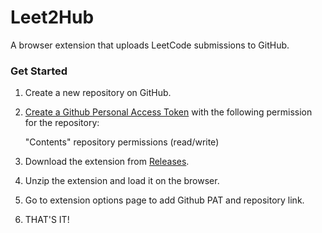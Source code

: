 # Leet2Hub

A browser extension that uploads LeetCode submissions to GitHub.

### Get Started

1. Create a new repository on GitHub.
2. [Create a Github Personal Access Token](https://docs.github.com/en/authentication/keeping-your-account-and-data-secure/managing-your-personal-access-tokens#creating-a-fine-grained-personal-access-token) with the following permission for the repository:

   "Contents" repository permissions (read/write)

3. Download the extension from [Releases](https://github.com/iShibi/leet2hub/releases).
4. Unzip the extension and load it on the browser.
5. Go to extension options page to add Github PAT and repository link.
6. THAT'S IT!
